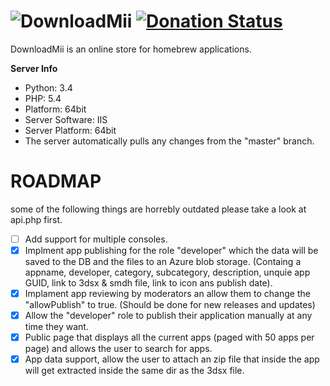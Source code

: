 ![DownloadMii](https://raw.githubusercontent.com/DownloadMii/DownloadMii-Website/master/img/logo.png "Logo")
[![Donation Status](https://img.shields.io/gratipay/filfat.svg)](https://gratipay.com/filfat/)
===================

DownloadMii is an online store for homebrew applications.

**Server Info**
- Python: 3.4
- PHP: 5.4
- Platform: 64bit
- Server Software: IIS
- Server Platform: 64bit
- The server automatically pulls any changes from the "master" branch.

ROADMAP 
========
some of the following things are horrebly outdated please take a look at api.php first.
- [ ] Add support for multiple consoles.
- [x] Implment app publishing for the role "developer" which the data will be saved to the DB and the files to an Azure blob storage. (Containg a appname, developer, category, subcategory, description, unquie app GUID, link to 3dsx & smdh file, link to icon ans publish date).
- [x] Implament app reviewing by moderators an allow them to change the "allowPublish" to true. (Should be done for new releases and updates)
- [x] Allow the "developer" role to publish their application manually at any time they want.
- [x] Public page that displays all the current apps (paged with 50 apps per page) and allows the user to search for apps.
- [x] App data support, allow the user to attach an zip file that inside the app will get extracted inside the same dir as the 3dsx file.
